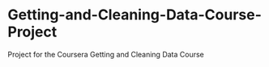 Getting-and-Cleaning-Data-Course-Project
========================================

Project for the Coursera Getting and Cleaning Data Course
